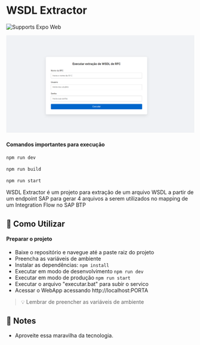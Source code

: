 # WSDL Extractor

<p>    
  <img alt="Supports Expo Web" longdesc="Supports Expo Web" src="https://img.shields.io/badge/web-4630EB.svg?style=flat-square&logo=GOOGLE-CHROME&labelColor=4285F4&logoColor=fff" />
</p>

![alt text](image.png)

#### Comandos importantes para execução

```sh
npm run dev
```

```sh
npm run build
```

```sh
npm run start
```

WSDL Extractor é um projeto para extração de um arquivo WSDL a partir de um endpoint SAP para gerar 4 arquivos a serem utilizados no mapping de um Integration Flow no SAP BTP

## 🚀 Como Utilizar

#### Preparar o projeto

- Baixe o repositório e navegue até a paste raiz do projeto
- Preencha as variáveis de ambiente
- Instalar as dependências: `npm install`
- Executar em modo de desenvolvimento `npm run dev`
- Executar em modo de produção `npm run start`
- Executar o arquivo "executar.bat" para subir o servico
- Acessar o WebApp acessando http://localhost:PORTA

> 💡 Lembrar de preencher as variáveis de ambiente

## 📝 Notes

- Aproveite essa maravilha da tecnologia.